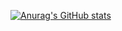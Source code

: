[![Anurag's GitHub stats](https://github-readme-stats.vercel.app/api?username=Attractivehaha&hide=issues,prs,stars,commits,contribs&count_private=true&show_icons=true&theme=radical)](https://github.com/Attractivehaha/github-readme-stats)
